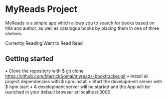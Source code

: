 # MyReads Project

MyReads is a simple app which allows you to search for books based on title and author, as well as catalogue books by placing them in one of three shelves:

Currently Reading
Want to Read
Read

## Getting started

•	Clone the repository with $ git clone https://github.com/MarrickSomal/myreads-booktracker.git
•	Install all project dependencies with $ npm install
•	Start the development server with $ npm start
•	A development server will be started and the App will be launched in your default browser at localhost:3000

